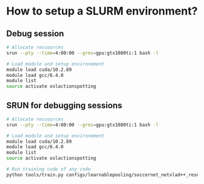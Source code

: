 # How to setup a SLURM environment?

## Debug session

```bash
# Allocate ressources
srun --pty --time=4:00:00 --gres=gpu:gtx1080ti:1 bash -l

# Load module and setup environement
module load cuda/10.2.89
module load gcc/6.4.0
module list
source activate oslactionspotting
```
## SRUN for debugging sessions

```bash
# Allocate ressources
srun --pty --time=4:00:00 --gres=gpu:gtx1080ti:1 bash -l

# Load module and setup environement
module load cuda/10.2.89
module load gcc/6.4.0
module list
source activate oslactionspotting

# Run training code of any code
python tools/train.py configs/learnablepooling/soccernet_netvlad++_resnetpca512.py
```